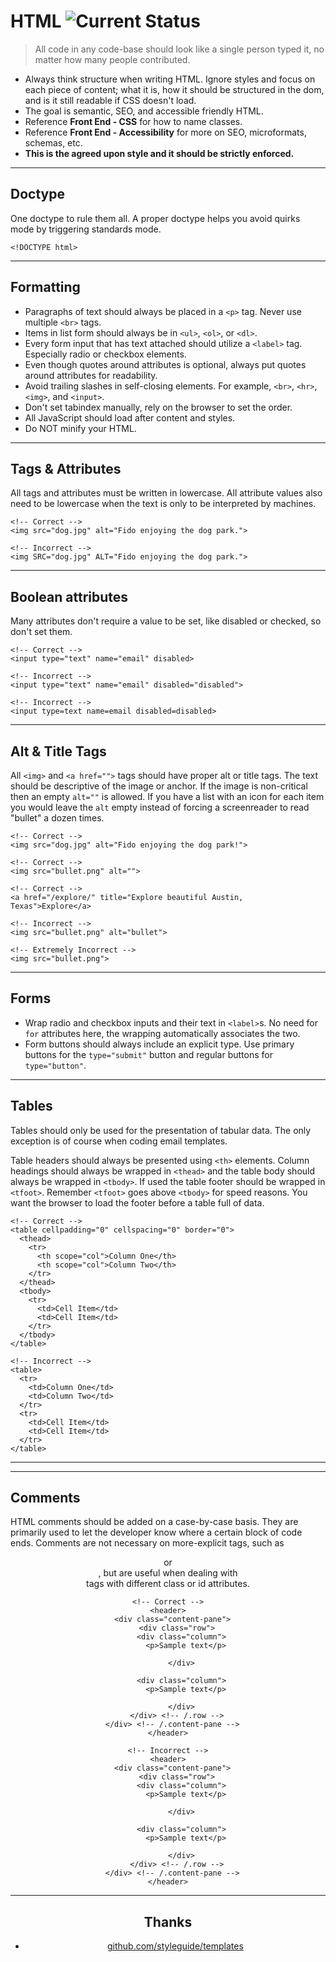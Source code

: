 # HTML ![Current Status](https://img.shields.io/badge/status-DRAFT-green.svg)

> All code in any code-base should look like a single person typed it, no matter how many people contributed.

* Always think structure when writing HTML. Ignore styles and focus on each piece of content; what it is, how it should be structured in the dom, and is it still readable if CSS doesn't load.
* The goal is semantic, SEO, and accessible friendly HTML.
* Reference **Front End - CSS** for how to name classes.
* Reference **Front End - Accessibility** for more on SEO, microformats, schemas, etc.
* **This is the agreed upon style and it should be strictly enforced.**

---

## Doctype

One doctype to rule them all. A proper doctype helps you avoid quirks mode by triggering standards mode.

```
<!DOCTYPE html>
```

---

## Formatting

* Paragraphs of text should always be placed in a `<p>` tag. Never use multiple `<br>` tags.
* Items in list form should always be in `<ul>`, `<ol>`, or `<dl>`.
* Every form input that has text attached should utilize a `<label>` tag. Especially radio or checkbox elements.
* Even though quotes around attributes is optional, always put quotes around attributes for readability.
* Avoid trailing slashes in self-closing elements. For example, `<br>`, `<hr>`, `<img>`, and `<input>`.
* Don't set tabindex manually, rely on the browser to set the order.
* All JavaScript should load after content and styles.
* Do NOT minify your HTML.

---

## Tags & Attributes
All tags and attributes must be written in lowercase. All attribute values also need to be lowercase when the text is only to be interpreted by machines.

```
<!-- Correct -->
<img src="dog.jpg" alt="Fido enjoying the dog park.">

<!-- Incorrect -->
<img SRC="dog.jpg" ALT="Fido enjoying the dog park.">
```

---

## Boolean attributes

Many attributes don't require a value to be set, like disabled or checked, so don't set them.

```
<!-- Correct -->
<input type="text" name="email" disabled>

<!-- Incorrect -->
<input type="text" name="email" disabled="disabled">

<!-- Incorrect -->
<input type=text name=email disabled=disabled>
```

---

## Alt & Title Tags
All `<img>` and `<a href="">` tags should have proper alt or title tags. The text should be descriptive of the image or anchor. If the image is non-critical then an empty `alt=""` is allowed. If you have a list with an icon for each item you would leave the `alt` empty instead of forcing a screenreader to read "bullet" a dozen times.

```
<!-- Correct -->
<img src="dog.jpg" alt="Fido enjoying the dog park!">

<!-- Correct -->
<img src="bullet.png" alt="">

<!-- Correct -->
<a href="/explore/" title="Explore beautiful Austin, Texas">Explore</a>

<!-- Incorrect -->
<img src="bullet.png" alt="bullet">

<!-- Extremely Incorrect -->
<img src="bullet.png">
```

---

## Forms

* Wrap radio and checkbox inputs and their text in `<label>`s. No need for `for` attributes here, the wrapping automatically associates the two.
* Form buttons should always include an explicit type. Use primary buttons for the `type="submit"` button and regular buttons for `type="button"`.

---

## Tables

Tables should only be used for the presentation of tabular data. The only exception is of course when coding email templates.

Table headers should always be presented using `<th>` elements. Column headings should always be wrapped in `<thead>` and the table body should always be wrapped in `<tbody>`. If used the table footer should be wrapped in `<tfoot>`. Remember `<tfoot>` goes above `<tbody>` for speed reasons. You want the browser to load the footer before a table full of data.

```
<!-- Correct -->
<table cellpadding="0" cellspacing="0" border="0">
  <thead>
    <tr>
      <th scope="col">Column One</th>
      <th scope="col">Column Two</th>
    </tr>
  </thead>
  <tbody>
    <tr>
      <td>Cell Item</td>
      <td>Cell Item</td>
    </tr>
  </tbody>
</table>

<!-- Incorrect -->
<table>
  <tr>
    <td>Column One</td>
    <td>Column Two</td>
  </tr>
  <tr>
    <td>Cell Item</td>
    <td>Cell Item</td>
  </tr>
</table>
```

---

---

## Comments

HTML comments should be added on a case-by-case basis. They are primarily used to let the developer know where a certain block of code ends. Comments are not necessary on more-explicit tags, such as <header> or <nav>, but are useful when dealing with <div> tags with different class or id attributes.

```
<!-- Correct -->
<header>
  <div class="content-pane">
    <div class="row">
      <div class="column">
        <p>Sample text</p>
        
      </div>

      <div class="column">
        <p>Sample text</p>

      </div>
    </div> <!-- /.row -->
  </div> <!-- /.content-pane -->
</header>

<!-- Incorrect -->
<header>
  <div class="content-pane">
    <div class="row">
      <div class="column">
        <p>Sample text</p>

      </div>

      <div class="column">
        <p>Sample text</p>

      </div>
    </div> <!-- /.row -->
  </div> <!-- /.content-pane -->
</header>
```

---

## Thanks

* [github.com/styleguide/templates](https://github.com/styleguide/templates)
